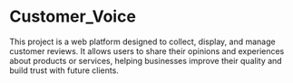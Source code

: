 # Customer_Voice
This project is a web platform designed to collect, display, and manage customer reviews. It allows users to share their opinions and experiences about products or services, helping businesses improve their quality and build trust with future clients.
